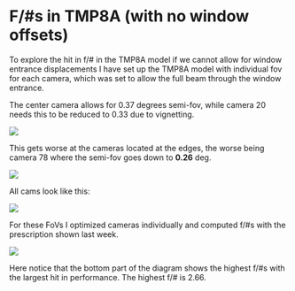 # F/#s in TMP8A (with no window offsets)


To explore the hit in f/# in the TMP8A model if we cannot allow for
window entrance displacements I have set up the TMP8A model with individual fov
for each camera, which was set to allow the full beam through the window entrance.

The center camera allows for 0.37 degrees semi-fov, while camera 20 needs this
to be reduced to 0.33 due to vignetting.

![](footprint_cam20.png)

This gets worse at the cameras located at the edges, the worse being camera 78
where the semi-fov goes down to **0.26** deg.

![](footprint_cam78.png)

All cams look like this:

![](3DLayout_varying_fov.png)

For these FoVs I optimized cameras individually and computed f/#s with the
 prescription shown last week.

 ![](../f_numbers/summary_fn.png)

 Here notice that the bottom part of the diagram shows the highest f/#s with
 the largest hit in performance. The highest f/# is 2.66.

